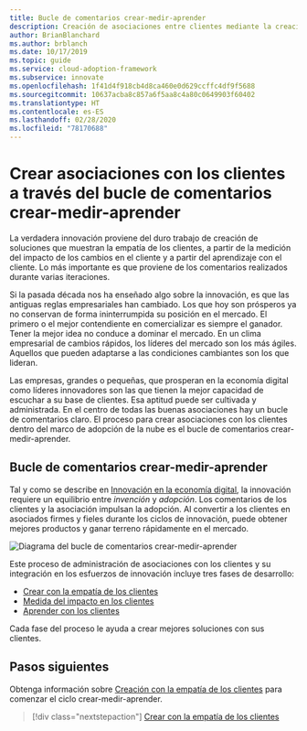 ```yaml
---
title: Bucle de comentarios crear-medir-aprender
description: Creación de asociaciones entre clientes mediante la creación gracias a la empatía con clientes, la medición del impacto en estos y el aprendizaje con los propios clientes.
author: BrianBlanchard
ms.author: brblanch
ms.date: 10/17/2019
ms.topic: guide
ms.service: cloud-adoption-framework
ms.subservice: innovate
ms.openlocfilehash: 1f41d4f918cb4d8ca460e0d629ccffc4df9f5688
ms.sourcegitcommit: 10637acba8c857a6f5aa8c4a80c0649903f60402
ms.translationtype: HT
ms.contentlocale: es-ES
ms.lasthandoff: 02/28/2020
ms.locfileid: "78170688"
---
```

# <a name="create-customer-partnerships-through-the-build-measure-learn-feedback-loop"></a>Crear asociaciones con los clientes a través del bucle de comentarios crear-medir-aprender

La verdadera innovación proviene del duro trabajo de creación de soluciones que muestran la empatía de los clientes, a partir de la medición del impacto de los cambios en el cliente y a partir del aprendizaje con el cliente. Lo más importante es que proviene de los comentarios realizados durante varias iteraciones.

Si la pasada década nos ha enseñado algo sobre la innovación, es que las antiguas reglas empresariales han cambiado. Los que hoy son prósperos ya no conservan de forma ininterrumpida su posición en el mercado. El primero o el mejor contendiente en comercializar es siempre el ganador. Tener la mejor idea no conduce a dominar el mercado. En un clima empresarial de cambios rápidos, los líderes del mercado son los más ágiles. Aquellos que pueden adaptarse a las condiciones cambiantes son los que lideran.

Las empresas, grandes o pequeñas, que prosperan en la economía digital como líderes innovadores son las que tienen la mejor capacidad de escuchar a su base de clientes. Esa aptitud puede ser cultivada y administrada. En el centro de todas las buenas asociaciones hay un bucle de comentarios claro. El proceso para crear asociaciones con los clientes dentro del marco de adopción de la nube es el bucle de comentarios crear-medir-aprender.

## <a name="the-build-measure-learn-feedback-loop"></a>Bucle de comentarios crear-medir-aprender

Tal y como se describe en [Innovación en la economía digital](./index.md), la innovación requiere un equilibrio entre *invención* y *adopción*. Los comentarios de los clientes y la asociación impulsan la adopción. Al convertir a los clientes en asociados firmes y fieles durante los ciclos de innovación, puede obtener mejores productos y ganar terreno rápidamente en el mercado.

![Diagrama del bucle de comentarios crear-medir-aprender](../../_images/innovate/bml-feedback-loop.png)

Este proceso de administración de asociaciones con los clientes y su integración en los esfuerzos de innovación incluye tres fases de desarrollo:

- [Crear con la empatía de los clientes](./build.md)
- [Medida del impacto en los clientes](./measure.md)
- [Aprender con los clientes](./learn.md)

Cada fase del proceso le ayuda a crear mejores soluciones con sus clientes.

## <a name="next-steps"></a>Pasos siguientes

Obtenga información sobre [Creación con la empatía de los clientes](./build.md) para comenzar el ciclo crear-medir-aprender.

> [!div class="nextstepaction"]
> [Crear con la empatía de los clientes](./build.md)
